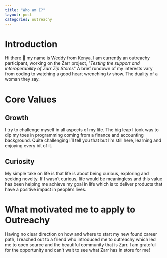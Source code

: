 ```yaml
---
title: "Who am I?"
layout: post
categories: outreachy
---
```


# Introduction
Hi there 👋 my name is Weddy from Kenya. I am currently an outreachy participant, working on the Zarr project, _"Testing the support and interoperability of Zarr Zip Stores_" A brief rundown of my interests vary from coding to watching a good heart wrenching tv show. The duality of a woman they say.

# Core Values
## Growth
I try to challenge myself in all aspects of my life. The big leap I took was to dip my toes in programming coming from a finance and accounting background. Quite challenging I’ll tell you that but I’m still here, learning and enjoying every bit of it.

## Curiosity
My simple take on life is that life is about being curious, exploring and seeking novelty. If I wasn’t curious, life would be meaningless and this value has been helping me achieve my goal in life which is to deliver products that have a positive impact in people’s lives.

# What motivated me to apply to Outreachy
Having no clear direction on how and where to start my new found career path, I reached out to a friend who introduced me to outreachy which led me to open source and the beautiful community that is Zarr. I am grateful for the opportunity and can't wait to see what Zarr has in store for me!


